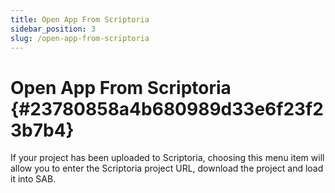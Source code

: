 ```yaml
---
title: Open App From Scriptoria
sidebar_position: 3
slug: /open-app-from-scriptoria
---
```




# Open App From Scriptoria {#23780858a4b680989d33e6f23f23b7b4}


If your project has been uploaded to Scriptoria, choosing this menu item will allow you to enter the Scriptoria project URL, download the project and load it into SAB.

